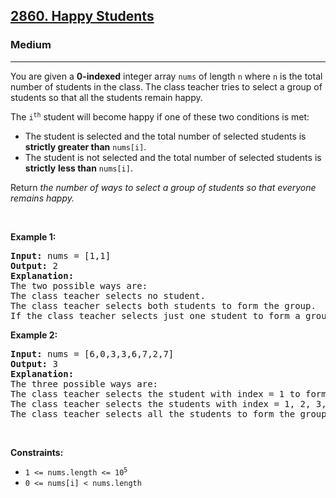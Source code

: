 <h2><a href="https://leetcode.com/problems/happy-students/?envType=problem-list-v2&envId=enumeration">2860. Happy Students</a></h2><h3>Medium</h3><hr><p>You are given a <strong>0-indexed</strong> integer array <code>nums</code> of length <code>n</code> where <code>n</code> is the total number of students in the class. The class teacher tries to select a group of students so that all the students remain happy.</p>

<p>The <code>i<sup>th</sup></code> student will become happy if one of these two conditions is met:</p>

<ul>
	<li>The student is selected and the total number of selected students is<strong> strictly greater than</strong> <code>nums[i]</code>.</li>
	<li>The student is not selected and the total number of selected students is <strong>strictly</strong> <strong>less than</strong> <code>nums[i]</code>.</li>
</ul>

<p>Return <em>the number of ways to select a group of students so that everyone remains happy.</em></p>

<p>&nbsp;</p>
<p><strong class="example">Example 1:</strong></p>

<pre>
<strong>Input:</strong> nums = [1,1]
<strong>Output:</strong> 2
<strong>Explanation:</strong> 
The two possible ways are:
The class teacher selects no student.
The class teacher selects both students to form the group. 
If the class teacher selects just one student to form a group then the both students will not be happy. Therefore, there are only two possible ways.
</pre>

<p><strong class="example">Example 2:</strong></p>

<pre>
<strong>Input:</strong> nums = [6,0,3,3,6,7,2,7]
<strong>Output:</strong> 3
<strong>Explanation:</strong> 
The three possible ways are:
The class teacher selects the student with index = 1 to form the group.
The class teacher selects the students with index = 1, 2, 3, 6 to form the group.
The class teacher selects all the students to form the group.
</pre>

<p>&nbsp;</p>
<p><strong>Constraints:</strong></p>

<ul>
	<li><code>1 &lt;= nums.length &lt;= 10<sup>5</sup></code></li>
	<li><code>0 &lt;= nums[i] &lt; nums.length</code></li>
</ul>
